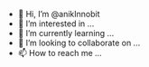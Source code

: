 - 👋 Hi, I’m @anikInnobit
- 👀 I’m interested in ...
- 🌱 I’m currently learning ...
- 💞️ I’m looking to collaborate on ...
- 📫 How to reach me ...

<!---
anikInnobit/anikInnobit is a ✨ special ✨ repository because its `README.md` (this file) appears on your GitHub profile.
You can click the Preview link to take a look at your changes.
--->
